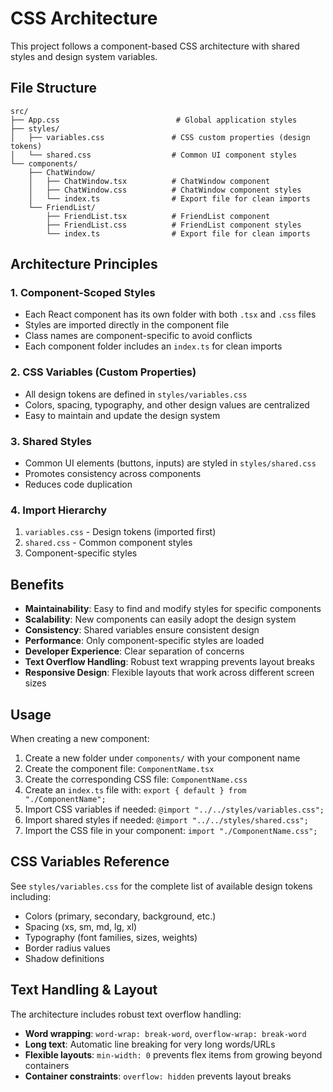# CSS Architecture

This project follows a component-based CSS architecture with shared styles and design system variables.

## File Structure

```
src/
├── App.css                          # Global application styles
├── styles/
│   ├── variables.css               # CSS custom properties (design tokens)
│   └── shared.css                  # Common UI component styles
└── components/
    ├── ChatWindow/
    │   ├── ChatWindow.tsx          # ChatWindow component
    │   ├── ChatWindow.css          # ChatWindow component styles
    │   └── index.ts                # Export file for clean imports
    └── FriendList/
        ├── FriendList.tsx          # FriendList component
        ├── FriendList.css          # FriendList component styles
        └── index.ts                # Export file for clean imports
```

## Architecture Principles

### 1. **Component-Scoped Styles**
- Each React component has its own folder with both `.tsx` and `.css` files
- Styles are imported directly in the component file
- Class names are component-specific to avoid conflicts
- Each component folder includes an `index.ts` for clean imports

### 2. **CSS Variables (Custom Properties)**
- All design tokens are defined in `styles/variables.css`
- Colors, spacing, typography, and other design values are centralized
- Easy to maintain and update the design system

### 3. **Shared Styles**
- Common UI elements (buttons, inputs) are styled in `styles/shared.css`
- Promotes consistency across components
- Reduces code duplication

### 4. **Import Hierarchy**
1. `variables.css` - Design tokens (imported first)
2. `shared.css` - Common component styles
3. Component-specific styles

## Benefits

- **Maintainability**: Easy to find and modify styles for specific components
- **Scalability**: New components can easily adopt the design system
- **Consistency**: Shared variables ensure consistent design
- **Performance**: Only component-specific styles are loaded
- **Developer Experience**: Clear separation of concerns
- **Text Overflow Handling**: Robust text wrapping prevents layout breaks
- **Responsive Design**: Flexible layouts that work across different screen sizes

## Usage

When creating a new component:

1. Create a new folder under `components/` with your component name
2. Create the component file: `ComponentName.tsx`
3. Create the corresponding CSS file: `ComponentName.css`
4. Create an `index.ts` file with: `export { default } from "./ComponentName";`
5. Import CSS variables if needed: `@import "../../styles/variables.css";`
6. Import shared styles if needed: `@import "../../styles/shared.css";`
7. Import the CSS file in your component: `import "./ComponentName.css";`

## CSS Variables Reference

See `styles/variables.css` for the complete list of available design tokens including:
- Colors (primary, secondary, background, etc.)
- Spacing (xs, sm, md, lg, xl)
- Typography (font families, sizes, weights)
- Border radius values
- Shadow definitions

## Text Handling & Layout

The architecture includes robust text overflow handling:
- **Word wrapping**: `word-wrap: break-word`, `overflow-wrap: break-word`
- **Long text**: Automatic line breaking for very long words/URLs
- **Flexible layouts**: `min-width: 0` prevents flex items from growing beyond containers
- **Container constraints**: `overflow: hidden` prevents layout breaks
